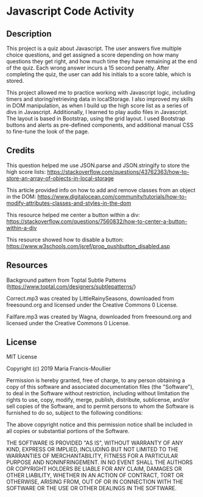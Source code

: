 # Javascript Code Activity

## Description

This project is a quiz about Javascript.  The user answers five multiple choice questions, and get assigned a score depending on how many questions they get right, and how much time they have remaining at the end of the quiz.  Each wrong answer incurs a 15 second penalty.  After completing the quiz, the user can add his initials to a score table, which is stored.

This project allowed me to practice working with Javascript logic, including timers and storing/retrieving data in localStorage.  I also improved my skills in DOM manipulation, as when I build up the high score list as a series of divs in Javascript.  Additionally, I learned to play audio files in Javascript.  The layout is based in Bootstrap, using the grid layout.  I used Bootstrap buttons and alerts as pre-defined components, and additional manual CSS to fine-tune the look of the page.

## Credits

This question helped me use JSON.parse and JSON.stringify to store the high score lists: https://stackoverflow.com/questions/43762363/how-to-store-an-array-of-objects-in-local-storage

This article provided info on how to add and remove classes from an object in the DOM: https://www.digitalocean.com/community/tutorials/how-to-modify-attributes-classes-and-styles-in-the-dom

This resource helped me center a button within a div: https://stackoverflow.com/questions/7560832/how-to-center-a-button-within-a-div

This resource showed how to disable a button: https://www.w3schools.com/jsref/prop_pushbutton_disabled.asp

## Resources

Background pattern from Toptal Subtle Patterns (https://www.toptal.com/designers/subtlepatterns/)

Correct.mp3 was created by LittleRainySeasons, downloaded from freesound.org and licensed under the Creative Commons 0 License.

Failfare.mp3 was created by Wagna, downloaded from freesound.org and licensed under the Creative Commons 0 License.

## License

MIT License

Copyright (c) 2019 Maria Francis-Moullier

Permission is hereby granted, free of charge, to any person obtaining a copy
of this software and associated documentation files (the "Software"), to deal
in the Software without restriction, including without limitation the rights
to use, copy, modify, merge, publish, distribute, sublicense, and/or sell
copies of the Software, and to permit persons to whom the Software is
furnished to do so, subject to the following conditions:

The above copyright notice and this permission notice shall be included in all
copies or substantial portions of the Software.

THE SOFTWARE IS PROVIDED "AS IS", WITHOUT WARRANTY OF ANY KIND, EXPRESS OR
IMPLIED, INCLUDING BUT NOT LIMITED TO THE WARRANTIES OF MERCHANTABILITY,
FITNESS FOR A PARTICULAR PURPOSE AND NONINFRINGEMENT. IN NO EVENT SHALL THE
AUTHORS OR COPYRIGHT HOLDERS BE LIABLE FOR ANY CLAIM, DAMAGES OR OTHER
LIABILITY, WHETHER IN AN ACTION OF CONTRACT, TORT OR OTHERWISE, ARISING FROM,
OUT OF OR IN CONNECTION WITH THE SOFTWARE OR THE USE OR OTHER DEALINGS IN THE
SOFTWARE.